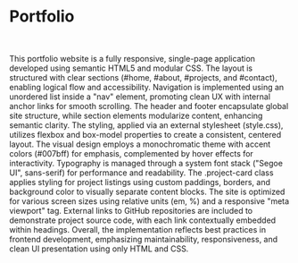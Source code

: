 # Portfolio
<br>
<p>This portfolio website is a fully responsive, single-page application developed using semantic HTML5 and modular CSS. The layout is structured with clear sections (#home, #about, #projects, and #contact), enabling logical flow and accessibility. Navigation is implemented using an unordered list inside a "nav" element, promoting clean UX with internal anchor links for smooth scrolling. The header and footer encapsulate global site structure, while section elements modularize content, enhancing semantic clarity. The styling, applied via an external stylesheet (style.css), utilizes flexbox and box-model properties to create a consistent, centered layout. The visual design employs a monochromatic theme with accent colors (#007bff) for emphasis, complemented by hover effects for interactivity. Typography is managed through a system font stack ("Segoe UI", sans-serif) for performance and readability. The .project-card class applies styling for project listings using custom paddings, borders, and background color to visually separate content blocks. The site is optimized for various screen sizes using relative units (em, %) and a responsive "meta viewport" tag. External links to GitHub repositories are included to demonstrate project source code, with each link contextually embedded within headings. Overall, the implementation reflects best practices in frontend development, emphasizing maintainability, responsiveness, and clean UI presentation using only HTML and CSS.</p>